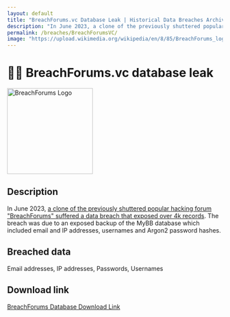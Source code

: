 ```yaml
---
layout: default
title: "BreachForums.vc Database Leak | Historical Data Breaches Archive"
description: "In June 2023, a clone of the previously shuttered popular hacking forum BreachForums suffered a data breach that exposed over 4k records."
permalink: /breaches/BreachForumsVC/
image: "https://upload.wikimedia.org/wikipedia/en/8/85/BreachForums_logo.png"
---
```


# 🕵️‍♂️ BreachForums.vc database leak

<img src="https://upload.wikimedia.org/wikipedia/en/8/85/BreachForums_logo.png" alt="BreachForums Logo" width="200" height="200">

## Description

In June 2023, <a href="https://www.hackread.com/breachforums-data-breach-members-data-leak/">a clone of the previously shuttered popular hacking forum "BreachForums" suffered a data breach that exposed over 4k records</a>. The breach was due to an exposed backup of the MyBB database which included email and IP addresses, usernames and Argon2 password hashes.

## Breached data

Email addresses, IP addresses, Passwords, Usernames

## Download link

[BreachForums Database Download Link](https://files.catbox.moe/6fo3po.sql)